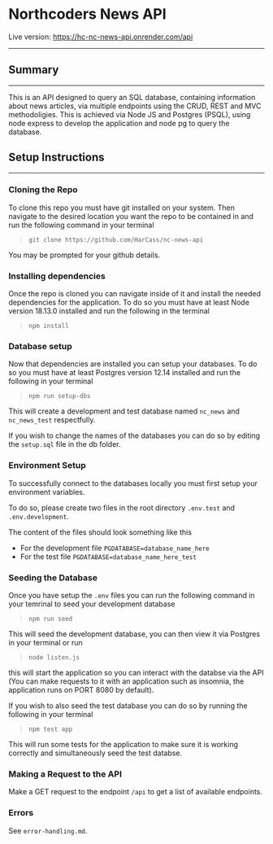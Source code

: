 # Northcoders News API
Live version: https://hc-nc-news-api.onrender.com/api
- - - 
## Summary
- - -
This is an API designed to query an SQL database, containing information about news articles, via multiple endpoints using the CRUD, REST and MVC methodoligies. This is achieved via Node JS and Postgres (PSQL), using node express to develop the application and node pg to query the database.

## Setup Instructions
- - -
### Cloning the Repo
To clone this repo you must have git installed on your system. Then navigate to the desired location you want the repo to be contained in and run the following command in your terminal
> `git clone https://github.com/HarCass/nc-news-api`

You may be prompted for your github details.
### Installing dependencies
Once the repo is cloned you can navigate inside of it and install the needed dependencies for the application. To do so you must have at least Node version 18.13.0 installed and run the following in the terminal
>`npm install`
### Database setup
Now that dependencies are installed you can setup your databases. To do so you must have at least Postgres version 12.14 installed and run the following in your terminal
>`npm run setup-dbs`

This will create a development and test database named `nc_news` and `nc_news_test` respectfully.

If you wish to change the names of the databases you can do so by editing the `setup.sql` file in the db folder.
### Environment Setup
To successfully connect to the databases locally you must first setup your environment variables.

To do so, please create two files in the root directory `.env.test` and `.env.development`.

The content of the files should look something like this
- For the development file `PGDATABASE=database_name_here`
- For the test file `PGDATABASE=database_name_here_test`
### Seeding the Database
Once you have setup the `.env` files you can run the following command in your temrinal to seed your development database
>`npm run seed`

This will seed the development database, you can then view it via Postgres in your terminal or run 
>`node listen.js`

this will start the application so you can interact with the databse via the API (You can make requests to it with an application such as insomnia, the application runs on PORT 8080 by default).

If you wish to also seed the test database you can do so by running the following in your terminal
>`npm test app`

This will run some tests for the application to make sure it is working correctly and simultaneously seed the test databse.
### Making a Request to the API
Make a GET request to the endpoint `/api` to get a list of available endpoints.
### Errors
See `error-handling.md`.